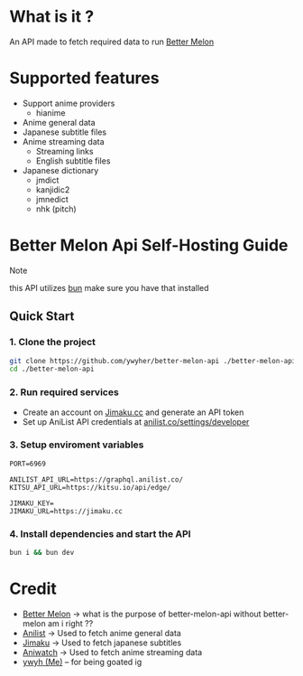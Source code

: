 # What is it ?
An API made to fetch required data to run [Better Melon](https://github.com/ywyher/better-melon)

# Supported features
- Support anime providers
  - hianime
- Anime general data
- Japanese subtitle files
- Anime streaming data
  - Streaming links
  - English subtitle files
- Japanese dictionary
  - jmdict
  - kanjidic2
  - jmnedict
  - nhk (pitch)

# Better Melon Api Self-Hosting Guide
> [!note]
> this API utilizes [bun](https://bun.sh) make sure you have that installed

## Quick Start

### 1. Clone the project
```sh
git clone https://github.com/ywyher/better-melon-api ./better-melon-api
cd ./better-melon-api
```

### 2. Run required services
- Create an account on [Jimaku.cc](https://jimaku.cc) and generate an API token
- Set up AniList API credentials at [anilist.co/settings/developer](https://anilist.co/settings/developer)

### 3. Setup enviroment variables
```.env
PORT=6969

ANILIST_API_URL=https://graphql.anilist.co/
KITSU_API_URL=https://kitsu.io/api/edge/

JIMAKU_KEY=
JIMAKU_URL=https://jimaku.cc
```

### 4. Install dependencies and start the API
```sh
bun i && bun dev
```

# Credit
- [Better Melon](https://github.com/ywyher/better-melon) -> what is the purpose of better-melon-api without better-melon am i right ??
- [Anilist](https://anilist.co/) -> Used to fetch anime general data
- [Jimaku](https://jimaku.cc/) -> Used to fetch japanese subtitles
- [Aniwatch](https://github.com/ghoshRitesh12/aniwatch) -> Used to fetch anime streaming data
- [ywyh (Me)](https://github.com/ywyher) – for being goated ig